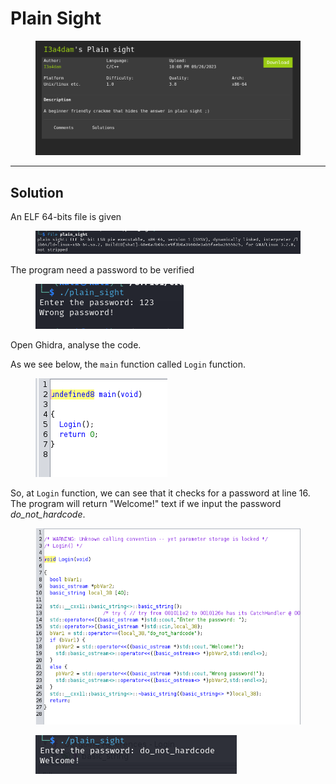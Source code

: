 # Plain Sight

<figure><img src="../../.gitbook/assets/image (3) (1).png" alt=""><figcaption></figcaption></figure>

***

## Solution

An ELF 64-bits file is given

<figure><img src="../../.gitbook/assets/image (4) (1).png" alt=""><figcaption></figcaption></figure>

The program need a password to be verified

<figure><img src="../../.gitbook/assets/image (5) (1).png" alt=""><figcaption></figcaption></figure>

Open Ghidra, analyse the code.

As we see below, the `main` function called `Login` function.

<figure><img src="../../.gitbook/assets/image (6) (1).png" alt=""><figcaption></figcaption></figure>

So, at `Login` function, we can see that it checks for a password at line 16. The program will return "Welcome!" text if we input the password _do\_not\_hardcode_.

<figure><img src="../../.gitbook/assets/image (7) (1).png" alt=""><figcaption></figcaption></figure>

<figure><img src="../../.gitbook/assets/image (8).png" alt=""><figcaption></figcaption></figure>
